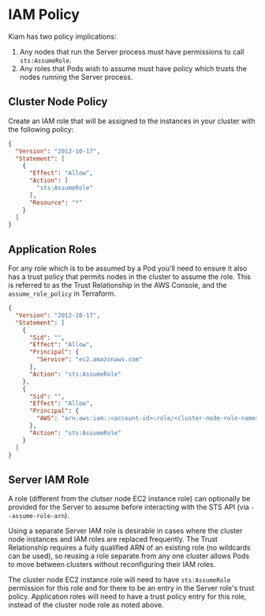 # IAM Policy

Kiam has two policy implications:

1. Any nodes that run the Server process must have permissions to call `sts:AssumeRole`.
2. Any roles that Pods wish to assume must have policy which trusts the nodes running the Server process.

## Cluster Node Policy

Create an IAM role that will be assigned to the instances in your cluster with the following policy:

```json
{
  "Version": "2012-10-17",
  "Statement": [
    {
      "Effect": "Allow",
      "Action": [
        "sts:AssumeRole"
      ],
      "Resource": "*"
    }
  ]
}
```

## Application Roles

For any role which is to be assumed by a Pod you'll need to ensure it also has a trust policy
that permits nodes in the cluster to assume the role. This is referred to as the Trust Relationship
in the AWS Console, and the `assume_role_policy` in Terraform.

```json
{
  "Version": "2012-10-17",
  "Statement": [
    {
      "Sid": "",
      "Effect": "Allow",
      "Principal": {
        "Service": "ec2.amazonaws.com"
      },
      "Action": "sts:AssumeRole"
    },
    {
      "Sid": "",
      "Effect": "Allow",
      "Principal": {
        "AWS": "arn:aws:iam::<account-id>:role/<cluster-node-role-name>"
      },
      "Action": "sts:AssumeRole"
    }
  ]
}
```

## Server IAM Role

A role (different from the clutser node EC2 instance role) can optionally be
provided for the Server to assume before interacting with the STS API (via
`--assume-role-arn`).

Using a separate Server IAM role is desirable in cases where the cluster node
instances and IAM roles are replaced frequently. The Trust Relationship requires
a fully qualified ARN of an existing role (no wildcards can be used), so reusing
a role separate from any one cluster allows Pods to move between clusters
without reconfiguring their IAM roles.

The cluster node EC2 instance role will need to have `sts:AssumeRole` permission
for this role and for there to be an entry in the Server role's trust policy.
Application roles will need to have a trust policy entry for this role, instead
of the cluster node role as noted above.
